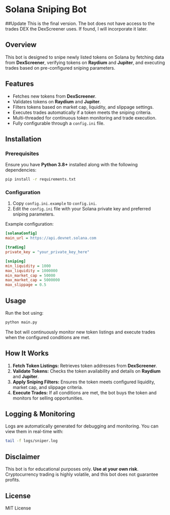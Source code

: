 # Solana Sniping Bot

##Update
This is the final version. The bot does not have access to the trades DEX the DexScreener uses. If found, I will incorporate it later.

## Overview

This bot is designed to snipe newly listed tokens on Solana by fetching data from **DexScreener**, verifying tokens on **Raydium** and **Jupiter**, and executing trades based on pre-configured sniping parameters.

## Features

- Fetches new tokens from **DexScreener**.
- Validates tokens on **Raydium** and **Jupiter**.
- Filters tokens based on market cap, liquidity, and slippage settings.
- Executes trades automatically if a token meets the sniping criteria.
- Multi-threaded for continuous token monitoring and trade execution.
- Fully configurable through a `config.ini` file.

## Installation

### Prerequisites

Ensure you have **Python 3.8+** installed along with the following dependencies:

```sh
pip install -r requirements.txt
```

### Configuration

1. Copy `config.ini.example` to `config.ini`.
2. Edit the `config.ini` file with your Solana private key and preferred sniping parameters.

Example configuration:

```ini
[solanaConfig]
main_url = https://api.devnet.solana.com

[trading]
private_key = "your_private_key_here"

[sniping]
min_liquidity = 1000
max_liquidity = 1000000
min_market_cap = 50000
max_market_cap = 5000000
max_slippage = 0.5
```

## Usage

Run the bot using:

```sh
python main.py
```

The bot will continuously monitor new token listings and execute trades when the configured conditions are met.

## How It Works

1. **Fetch Token Listings:** Retrieves token addresses from **DexScreener**.
2. **Validate Tokens:** Checks the token availability and details on **Raydium** and **Jupiter**.
3. **Apply Sniping Filters:** Ensures the token meets configured liquidity, market cap, and slippage criteria.
4. **Execute Trades:** If all conditions are met, the bot buys the token and monitors for selling opportunities.

## Logging & Monitoring

Logs are automatically generated for debugging and monitoring. You can view them in real-time with:

```sh
tail -f logs/sniper.log
```

## Disclaimer

This bot is for educational purposes only. **Use at your own risk**. Cryptocurrency trading is highly volatile, and this bot does not guarantee profits.

## License

MIT License
